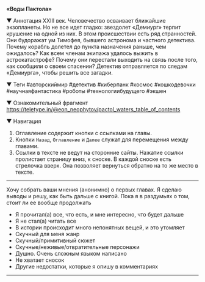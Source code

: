 **«Воды Пактола»** 

▼ Аннотация
XXIII век. Человечество осваивает ближайшие экзопланеты. Но не все идет гладко: звездолет «Демиург» терпит крушение на одной из них. В этом происшествии есть ряд странностей. Они будоражат ум Тимофея, бывшего астронома и частного детектива. Почему корабль долетел до пункта назначения раньше, чем ожидалось? Как всем членам экипажа удалось выжить в астрокатастрофе? Почему они перестали выходить на связь после того, как сообщили о своем спасении? Детектив отправляется по следам «Демиурга», чтобы решить все загадки.

▼ Теги
#авторскиймир #детектив #киберпанк #космос #кошкодевочки #научнаяфантастика #роботы #технологиибудущего #экшен

▼ Ознакомительный фрагмент
https://teletype.in/@eon_neophytov/pactol_waters_table_of_contents

▼ Навигация
1. Оглавление содержит кнопки с ссылками на главы. 
2. Кнопки `Назад`, `Оглавление` и `Далее` служат для перемещения между главами. 
3. Ссылки в тексте не ведут на сторонние сайты. Нажатие ссылки пролистает страницу вниз, к сноске. В каждой сноске есть стрелочка вверх. Она позволяет вернуться обратно на то же место в тексте.





---


Хочу собрать ваши мнения (анонимно) о первых главах. Я сделаю выводы и решу, как быть дальше с книгой. Пока я в раздумьях о том, стоит ли ее вообще продолжать

- Я прочитал(а) все, что есть, и мне интересно, что будет дальше
- Я не стал(а) читать все
- В истории происходит много непонятных вещей, и это утомляет
- Скучный для меня жанр
- Скучный/примитивный сюжет
- Скучные/неживые/отвратительные персонажи
- Душно. Очень сложным языком написано
- Не хватает сносок
- Другие недостатки, которые я опишу в комментариях

---